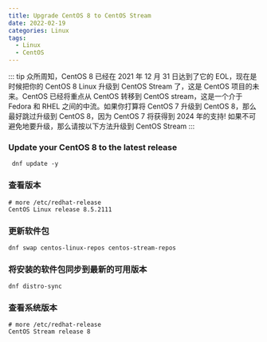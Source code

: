 ```yaml
---
title: Upgrade CentOS 8 to CentOS Stream
date: 2022-02-19
categories: Linux
tags:
  - Linux
  - CentOS
---
```


::: tip
众所周知，CentOS 8 已经在 2021 年 12 月 31 日达到了它的 EOL，现在是时候把你的 CentOS 8 Linux 升级到 CentOS Stream 了，这是 CentOS 项目的未来。CentOS 已经将重点从 CentOS 转移到 CentOS stream，这是一个介于 Fedora 和 RHEL 之间的中流。如果你打算将 CentOS 7 升级到 CentOS 8，那么最好跳过升级到 CentOS 8，因为 CentOS 7 将获得到 2024 年的支持! 如果不可避免地要升级，那么请按以下方法升级到 CentOS Stream
:::

### Update your CentOS 8 to the latest release

```shell
 dnf update -y
```

### 查看版本

```shell
# more /etc/redhat-release
CentOS Linux release 8.5.2111
```

### 更新软件包

```shell
dnf swap centos-linux-repos centos-stream-repos
```

### 将安装的软件包同步到最新的可用版本

```shell
dnf distro-sync
```

### 查看系统版本

```shell
# more /etc/redhat-release
CentOS Stream release 8
```
